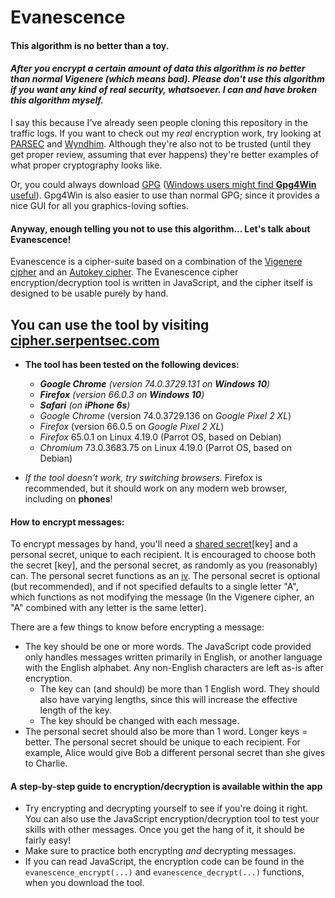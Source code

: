 # Evanescence
#### This algorithm is no better than a toy.
#### *After you encrypt a certain amount of data this algorithm is no better than normal Vigenere (which means bad). *Please* don't use this algorithm if you want any kind of real security, whatsoever. I can and have broken this algorithm myself.*
I say this because I've already seen people cloning this repository in the traffic logs. If you want to check out my *real* encryption work, try looking at [PARSEC](https://github.com/Serpent27/PARSEC) and [Wyndhim](https://github.com/Serpent27/Wyndhim). Although they're also not to be trusted (until they get proper review, assuming that ever happens) they're better examples of what proper cryptography looks like.

Or, you could always download [GPG](https://gnupg.org/) ([Windows users might find **Gpg4Win** useful](https://www.gpg4win.org/)). Gpg4Win is also easier to use than normal GPG; since it provides a nice GUI for all you graphics-loving softies.

#### Anyway, enough telling you not to use this algorithm... Let's talk about Evanescence!

Evanescence is a cipher-suite based on a combination of the [Vigenere cipher](https://en.wikipedia.org/wiki/Vigen%C3%A8re_cipher) and an [Autokey cipher](https://en.wikipedia.org/wiki/Autokey_cipher). The Evanescence cipher encryption/decryption tool is written in JavaScript, and the cipher itself is designed to be usable purely by hand.

## You can use the tool by visiting [cipher.serpentsec.com](http://cipher.serpentsec.com/)
- **The tool has been tested on the following devices:**
    - ***Google Chrome** (version 74.0.3729.131 on **Windows 10**)*
    - ***Firefox** (version 66.0.3 on **Windows 10**)*
    - ***Safari** (on **iPhone 6s**)*
    - *Google Chrome* (version 74.0.3729.136 on *Google Pixel 2 XL*)
    - *Firefox* (version 66.0.5 on *Google Pixel 2 XL*)
    - *Firefox* 65.0.1 on Linux 4.19.0 (Parrot OS, based on Debian)
    - *Chromium* 73.0.3683.75 on Linux 4.19.0 (Parrot OS, based on Debian)

- *If the tool doesn't work, try switching browsers.* Firefox is recommended, but it should work on any modern web browser, including on **phones**!



#### How to encrypt messages:

To encrypt messages by hand, you'll need a [shared secret](https://en.wikipedia.org/wiki/Shared_secret)[key] and a personal secret, unique to each recipient. It is encouraged to choose both the secret [key], and the personal secret, as randomly as you (reasonably) can. The personal secret functions as an [iv](https://en.wikipedia.org/wiki/Initialization_vector).
The personal secret is optional (but recommended), and if not specified defaults to a single letter "A", which functions as not modifying the message (In the Vigenere cipher, an "A" combined with any letter is the same letter).

There are a few things to know before encrypting a message:
- The key should be one or more words. The JavaScript code provided only handles messages written primarily in English, or another language with the English alphabet. Any non-English characters are left as-is after encryption.
	- The key can (and should) be more than 1 English word. They should also have varying lengths, since this will increase the effective length of the key. 
	- The key should be changed with each message.
- The personal secret should also be more than 1 word. Longer keys = better. The personal secret should be unique to each recipient. For example, Alice would give Bob a different personal secret than she gives to Charlie.


#### A step-by-step guide to encryption/decryption is available within the app

- Try encrypting and decrypting yourself to see if you're doing it right. You can also use the JavaScript encryption/decryption tool to test your skills with other messages. Once you get the hang of it, it should be fairly easy!
- Make sure to practice both encrypting *and* decrypting messages.
- If you can read JavaScript, the encryption code can be found in the `evanescence_encrypt(...)` and `evanescence_decrypt(...)` functions, when you download the tool.

